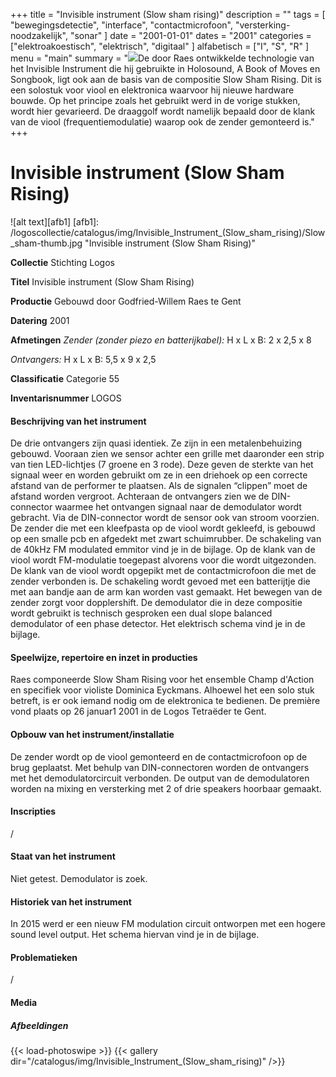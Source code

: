﻿+++
title = "Invisible instrument (Slow sham rising)"
description = ""
tags = [
"bewegingsdetectie", "interface", "contactmicrofoon", "versterking-noodzakelijk", "sonar"
]
date = "2001-01-01"
dates = "2001"
categories = ["elektroakoestisch", "elektrisch", "digitaal"
]
alfabetisch = ["I", "S", "R"
]
menu = "main"
summary = "<a href='/logoscollectie/catalogus/2001/invisible_instrument_(slow_sham_rising)'><img src='/logoscollectie/catalogus/img/Invisible_Instrument_(Slow_sham_rising)/Slow_sham-thumb.jpg'></a>De door Raes ontwikkelde technologie van het Invisible Instrument die hij gebruikte in Holosound, A Book of Moves en Songbook, ligt ook aan de basis van de compositie Slow Sham Rising. Dit is een solostuk voor viool en elektronica waarvoor hij nieuwe hardware bouwde. Op het principe zoals het gebruikt werd in de vorige stukken, wordt hier gevarieerd. De draaggolf wordt namelijk bepaald door de klank van de viool (frequentiemodulatie) waarop ook de zender gemonteerd is."
+++

# Invisible instrument (Slow Sham Rising)

![alt text][afb1]
[afb1]: /logoscollectie/catalogus/img/Invisible_Instrument_(Slow_sham_rising)/Slow_sham-thumb.jpg "Invisible instrument (Slow Sham Rising)"

**Collectie**
Stichting Logos

**Titel**
Invisible instrument (Slow Sham Rising)

**Productie**
Gebouwd door Godfried-Willem Raes te Gent

**Datering**
2001

**Afmetingen**
*Zender (zonder piezo en batterijkabel):*
H x L x B: 2 x 2,5 x 8

*Ontvangers:*
H x L x B: 5,5 x 9 x 2,5

**Classificatie**
Categorie 55

**Inventarisnummer**
LOGOS 

#### Beschrijving van het instrument
De drie ontvangers zijn quasi identiek. Ze zijn in een metalenbehuizing gebouwd. Vooraan zien we sensor achter een grille met daaronder een strip van tien LED-lichtjes (7 groene en 3 rode). Deze geven de sterkte van het signaal weer en worden gebruikt om ze in een driehoek op een correcte afstand van de performer te plaatsen. Als de signalen “clippen” moet de afstand worden vergroot. Achteraan de ontvangers zien we de DIN-connector waarmee het ontvangen signaal naar de demodulator wordt gebracht. Via de DIN-connector wordt de sensor ook van stroom voorzien. 
De zender die met een kleefpasta op de viool wordt gekleefd, is gebouwd op een smalle pcb en afgedekt met zwart schuimrubber. De schakeling van de 40kHz FM modulated emmitor vind je in de bijlage. Op de klank van de viool wordt FM-modulatie toegepast alvorens voor die wordt uitgezonden. De klank van de viool wordt opgepikt met de contactmicrofoon die met de zender verbonden is. De schakeling wordt gevoed met een batterijtje die met aan bandje aan de arm kan worden vast gemaakt. Het bewegen van de zender zorgt voor dopplershift.
De demodulator die in deze compositie wordt gebruikt is technisch gesproken een  dual slope balanced demodulator of een phase detector. Het elektrisch schema vind je in de bijlage. 

#### Speelwijze, repertoire en inzet in producties
Raes componeerde Slow Sham Rising voor het ensemble Champ d'Action en specifiek voor violiste Dominica Eyckmans. Alhoewel het een solo stuk betreft, is er ook iemand nodig om de elektronica te bedienen.
De première vond plaats op 26 januar1 2001 in de Logos Tetraëder te Gent.

#### Opbouw van het instrument/installatie
De zender wordt op de viool gemonteerd en de contactmicrofoon op de brug geplaatst. Met behulp van DIN-connectoren worden de ontvangers  met het demodulatorcircuit verbonden. De output van de demodulatoren worden na mixing en versterking met 2 of drie speakers hoorbaar gemaakt.

#### Inscripties
/

#### Staat van het instrument
Niet getest. Demodulator is zoek. 

#### Historiek van het instrument
In 2015 werd er een nieuw FM modulation circuit ontworpen met een hogere sound level output. Het schema hiervan vind je in de bijlage.

#### Problematieken
/

#### Media
##### Afbeeldingen
{{< load-photoswipe >}}
{{< gallery dir="/catalogus/img/Invisible_Instrument_(Slow_sham_rising)" />}}

